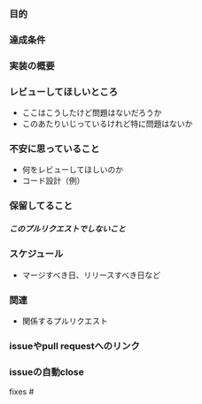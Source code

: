 ### 目的

### 達成条件

### 実装の概要

### レビューしてほしいところ
- ここはこうしたけど問題はないだろうか
- このあたりいじっているけれど特に問題はないか

### 不安に思っていること
- 何をレビューしてほしいのか
- コード設計（例）

### 保留してること

##### このプルリクエストでしないこと

### スケジュール
- マージすべき日、リリースすべき日など

### 関連
- 関係するプルリクエスト

### issueやpull requestへのリンク

### issueの自動close

fixes #
